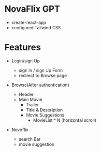 # NovaFlix GPT
- create-react-app
- configured Tailwind CSS

# Features
 - Login/sign Up
    - sign In / sign Up Form
    - redirect to Browse page
 - Browse(After authentication)
    - Header
    - Main Movie
      - Trailer
      - Title & Description
      - Movie Suggestions
        - MovieList * N (horizontal scroll)

- Novoflix
  - search Bar
  - movie suggestion